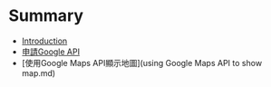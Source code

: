 # Summary

* [Introduction](README.md)
* [申請Google API](apply_google_api_key.md)
* [使用Google Maps API顯示地圖](using Google Maps API to show map.md)

